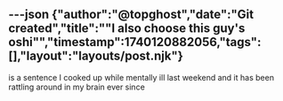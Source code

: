---json
{"author":"@topghost","date":"Git created","title":"&#x22;I also choose this guy&#x27;s oshi&#x22;","timestamp":1740120882056,"tags":[],"layout":"layouts/post.njk"}
---
is a sentence I cooked up while mentally ill last weekend and it has been rattling around in my brain ever since
